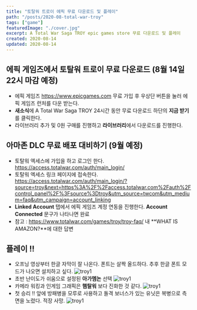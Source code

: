 ```yaml
---
title: "토탈워 트로이 에픽 무료 다운로드 및 플레이"
path: "/posts/2020-08-total-war-troy"
tags: ["game"]
featuredImage: "./cover.jpg"
excerpt: A Total War Saga TROY epic games store 무료 다운로드 및 플레이
created: 2020-08-14
updated: 2020-08-14
---
```


## 에픽 게임즈에서 토탈워 트로이 무료 다운로드 (8월 14일 22시 마감 예정)
- 에픽 게임즈 <https://www.epicgames.com> 무료 가입 후 우상단 버튼을 눌러 에픽 게임즈 런처를 다운 받는다.
- **새소식**에 A Total War Saga TROY 24시간 동안 무료 다운로드 하단의 **지금 받기**를 클릭한다.
- 라이브러리 추가 및 0원 구매를 진행하고 **라이브러리**에서 다운로드를 진행한다.

## 아마존 DLC 무료 배포 대비하기 (9월 예정)
- 토탈워 엑세스에 가입을 하고 로그인 한다. <https://access.totalwar.com/auth/main_login/>
- 토탈워 엑세스 링크 페이지에 접속한다. <https://access.totalwar.com/auth/main_login/?source=troy&next=https%3A%2F%2Faccess.totalwar.com%2Fauth%2Fcontrol_panel%2F%3Fsource%3Dtroy&utm_source=twcom&utm_medium=faq&utm_campaign=account_linking>
- **Linked Account** 탭에서 에픽 게임즈 계정 연동을 진행한다. **Account Connected** 문구가 나타나면 완료
- 참고 : <https://www.totalwar.com/games/troy/troy-faq/> 내 **WHAT IS AMAZON?**에 대한 답변

## 플레이 !!
- 오프닝 영상부터 한글 자막이 잘 나온다. 폰트는 살짝 올드하다. 추후 한글 폰트 모드가 나오면 설치하고 싶다.
![troy1](https://i.ibb.co/tmS3PDf/2020-08-14-01-37.png)
- 초반 난이도가 쉬움으로 설정된 **아가멤논** 선택
![troy1](https://i.ibb.co/F4v68fD/2020-08-14-01-39.png)
- 카메라 워킹과 인게임 그래픽은 **햄탈워** 보다 진화한 것 같다.
![troy1](https://i.ibb.co/0JYrhF4/2020-08-14-01-41.png)
- 첫 승리 !! 앞에 방패병을 모루로 사용하고 돌격 보너스가 있는 유닛은 복병으로 측면을 노렸다. 적장 사망.
![troy1](https://i.ibb.co/Fm6HW63/2020-08-14-01-59.png)